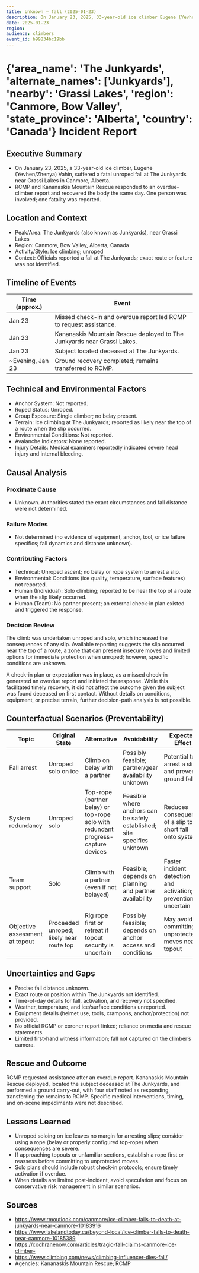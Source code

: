 ```yaml
---
title: Unknown — fall (2025-01-23)
description: On January 23, 2025, 33-year-old ice climber Eugene (Yevhen/Zhenya) Vahin suffered a fatal unroped fall at The Junkyards near Grassi Lakes in Canmore, Alberta. RCMP and Kananaskis Mountain Rescue responded to an overdue-climber report and recovered his body. Officials said the exact circumstances and fall distance were unclear.
date: 2025-01-23
region: 
audience: climbers
event_id: b99834bc19bb
---
```

<script type="application/ld+json">{"@context": "https://schema.org", "@type": "Article", "headline": "Unknown — fall (2025-01-23)", "datePublished": "2025-01-23", "about": ["ice climbing", null], "identifier": "b99834bc19bb"}</script>

# {'area_name': 'The Junkyards', 'alternate_names': ['Junkyards'], 'nearby': 'Grassi Lakes', 'region': 'Canmore, Bow Valley', 'state_province': 'Alberta', 'country': 'Canada'} Incident Report

## Executive Summary
- On January 23, 2025, a 33-year-old ice climber, Eugene (Yevhen/Zhenya) Vahin, suffered a fatal unroped fall at The Junkyards near Grassi Lakes in Canmore, Alberta.
- RCMP and Kananaskis Mountain Rescue responded to an overdue-climber report and recovered the body the same day. One person was involved; one fatality was reported.

## Location and Context
- Peak/Area: The Junkyards (also known as Junkyards), near Grassi Lakes
- Region: Canmore, Bow Valley, Alberta, Canada
- Activity/Style: Ice climbing; unroped
- Context: Officials reported a fall at The Junkyards; exact route or feature was not identified.

## Timeline of Events
| Time (approx.) | Event |
|---|---|
| Jan 23 | Missed check-in and overdue report led RCMP to request assistance. |
| Jan 23 | Kananaskis Mountain Rescue deployed to The Junkyards near Grassi Lakes. |
| Jan 23 | Subject located deceased at The Junkyards. |
| ~Evening, Jan 23 | Ground recovery completed; remains transferred to RCMP. |

## Technical and Environmental Factors
- Anchor System: Not reported.
- Roped Status: Unroped.
- Group Exposure: Single climber; no belay present.
- Terrain: Ice climbing at The Junkyards; reported as likely near the top of a route when the slip occurred.
- Environmental Conditions: Not reported.
- Avalanche Indicators: None reported.
- Injury Details: Medical examiners reportedly indicated severe head injury and internal bleeding.

## Causal Analysis
### Proximate Cause
- Unknown. Authorities stated the exact circumstances and fall distance were not determined.

### Failure Modes
- Not determined (no evidence of equipment, anchor, tool, or ice failure specifics; fall dynamics and distance unknown).

### Contributing Factors
- Technical: Unroped ascent; no belay or rope system to arrest a slip.
- Environmental: Conditions (ice quality, temperature, surface features) not reported.
- Human (Individual): Solo climbing; reported to be near the top of a route when the slip likely occurred.
- Human (Team): No partner present; an external check-in plan existed and triggered the response.

### Decision Review
The climb was undertaken unroped and solo, which increased the consequences of any slip. Available reporting suggests the slip occurred near the top of a route, a zone that can present insecure moves and limited options for immediate protection when unroped; however, specific conditions are unknown.

A check-in plan or expectation was in place, as a missed check-in generated an overdue report and initiated the response. While this facilitated timely recovery, it did not affect the outcome given the subject was found deceased on first contact. Without details on conditions, equipment, or precise terrain, further decision-path analysis is not possible.

## Counterfactual Scenarios (Preventability)
| Topic | Original State | Alternative | Avoidability | Expected Effect | Confidence |
|---|---|---|---|---|---|
| Fall arrest | Unroped solo on ice | Climb on belay with a partner | Possibly feasible; partner/gear availability unknown | Potential to arrest a slip and prevent ground fall | Moderate |
| System redundancy | Unroped solo | Top-rope (partner belay) or top-rope solo with redundant progress-capture devices | Feasible where anchors can be safely established; site specifics unknown | Reduces consequence of a slip to a short fall onto system | Low–Moderate |
| Team support | Solo | Climb with a partner (even if not belayed) | Feasible; depends on planning and partner availability | Faster incident detection and activation; prevention uncertain | Low |
| Objective assessment at topout | Proceeded unroped; likely near route top | Rig rope first or retreat if topout security is uncertain | Possibly feasible; depends on anchor access and conditions | May avoid committing unprotected moves near topout | Low |

## Uncertainties and Gaps
- Precise fall distance unknown.
- Exact route or position within The Junkyards not identified.
- Time-of-day details for fall, activation, and recovery not specified.
- Weather, temperature, and ice/surface conditions unreported.
- Equipment details (helmet use, tools, crampons, anchor/protection) not provided.
- No official RCMP or coroner report linked; reliance on media and rescue statements.
- Limited first-hand witness information; fall not captured on the climber’s camera.

## Rescue and Outcome
RCMP requested assistance after an overdue report. Kananaskis Mountain Rescue deployed, located the subject deceased at The Junkyards, and performed a ground carry-out, with four staff noted as responding, transferring the remains to RCMP. Specific medical interventions, timing, and on-scene impediments were not described.

## Lessons Learned
- Unroped soloing on ice leaves no margin for arresting slips; consider using a rope (belay or properly configured top-rope) when consequences are severe.
- If approaching topouts or unfamiliar sections, establish a rope first or reassess before committing to unprotected moves.
- Solo plans should include robust check-in protocols; ensure timely activation if overdue.
- When details are limited post-incident, avoid speculation and focus on conservative risk management in similar scenarios.

## Sources
- https://www.rmoutlook.com/canmore/ice-climber-falls-to-death-at-junkyards-near-canmore-10183916
- https://www.lakelandtoday.ca/beyond-local/ice-climber-falls-to-death-near-canmore-10185389
- https://cochranenow.com/articles/tragic-fall-claims-canmore-ice-climber-
- https://www.climbing.com/news/climbing-influencer-dies-fall/
- Agencies: Kananaskis Mountain Rescue; RCMP